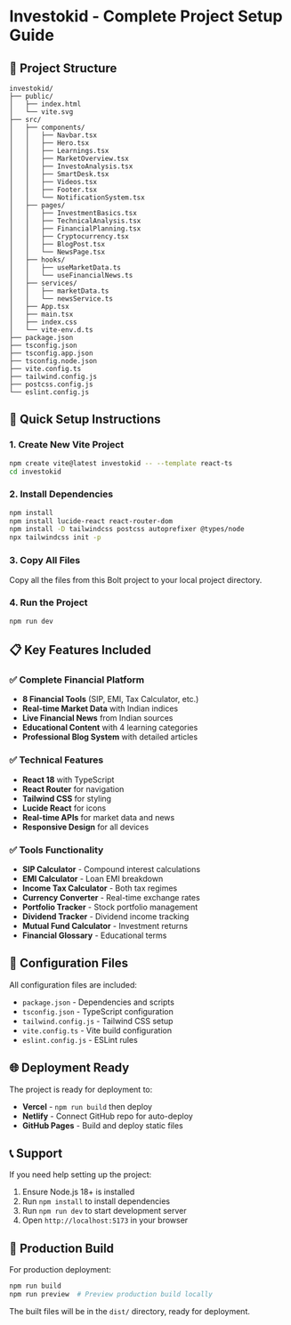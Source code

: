 # Investokid - Complete Project Setup Guide

## 📁 Project Structure
```
investokid/
├── public/
│   ├── index.html
│   └── vite.svg
├── src/
│   ├── components/
│   │   ├── Navbar.tsx
│   │   ├── Hero.tsx
│   │   ├── Learnings.tsx
│   │   ├── MarketOverview.tsx
│   │   ├── InvestoAnalysis.tsx
│   │   ├── SmartDesk.tsx
│   │   ├── Videos.tsx
│   │   ├── Footer.tsx
│   │   └── NotificationSystem.tsx
│   ├── pages/
│   │   ├── InvestmentBasics.tsx
│   │   ├── TechnicalAnalysis.tsx
│   │   ├── FinancialPlanning.tsx
│   │   ├── Cryptocurrency.tsx
│   │   ├── BlogPost.tsx
│   │   └── NewsPage.tsx
│   ├── hooks/
│   │   ├── useMarketData.ts
│   │   └── useFinancialNews.ts
│   ├── services/
│   │   ├── marketData.ts
│   │   └── newsService.ts
│   ├── App.tsx
│   ├── main.tsx
│   ├── index.css
│   └── vite-env.d.ts
├── package.json
├── tsconfig.json
├── tsconfig.app.json
├── tsconfig.node.json
├── vite.config.ts
├── tailwind.config.js
├── postcss.config.js
└── eslint.config.js
```

## 🚀 Quick Setup Instructions

### 1. Create New Vite Project
```bash
npm create vite@latest investokid -- --template react-ts
cd investokid
```

### 2. Install Dependencies
```bash
npm install
npm install lucide-react react-router-dom
npm install -D tailwindcss postcss autoprefixer @types/node
npx tailwindcss init -p
```

### 3. Copy All Files
Copy all the files from this Bolt project to your local project directory.

### 4. Run the Project
```bash
npm run dev
```

## 📋 Key Features Included

### ✅ Complete Financial Platform
- **8 Financial Tools** (SIP, EMI, Tax Calculator, etc.)
- **Real-time Market Data** with Indian indices
- **Live Financial News** from Indian sources
- **Educational Content** with 4 learning categories
- **Professional Blog System** with detailed articles

### ✅ Technical Features
- **React 18** with TypeScript
- **React Router** for navigation
- **Tailwind CSS** for styling
- **Lucide React** for icons
- **Real-time APIs** for market data and news
- **Responsive Design** for all devices

### ✅ Tools Functionality
- **SIP Calculator** - Compound interest calculations
- **EMI Calculator** - Loan EMI breakdown
- **Income Tax Calculator** - Both tax regimes
- **Currency Converter** - Real-time exchange rates
- **Portfolio Tracker** - Stock portfolio management
- **Dividend Tracker** - Dividend income tracking
- **Mutual Fund Calculator** - Investment returns
- **Financial Glossary** - Educational terms

## 🔧 Configuration Files

All configuration files are included:
- `package.json` - Dependencies and scripts
- `tsconfig.json` - TypeScript configuration
- `tailwind.config.js` - Tailwind CSS setup
- `vite.config.ts` - Vite build configuration
- `eslint.config.js` - ESLint rules

## 🌐 Deployment Ready

The project is ready for deployment to:
- **Vercel** - `npm run build` then deploy
- **Netlify** - Connect GitHub repo for auto-deploy
- **GitHub Pages** - Build and deploy static files

## 📞 Support

If you need help setting up the project:
1. Ensure Node.js 18+ is installed
2. Run `npm install` to install dependencies
3. Run `npm run dev` to start development server
4. Open `http://localhost:5173` in your browser

## 🎯 Production Build

For production deployment:
```bash
npm run build
npm run preview  # Preview production build locally
```

The built files will be in the `dist/` directory, ready for deployment.